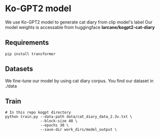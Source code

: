 # Ko-GPT2 model
We use Ko-GPT2 model to generate cat diary from clip model's label
Our model weights is accessable from huggingface __larcane/kogpt2-cat-diary__

## Requirements
```
pip install transformer
```

## Datasets
We fine-tune our model by using cat diary corpus.
You find our dataset in ./data


## Train
```
# In this repo kogpt directory
python train.py --data-path data/cat_diary_data_2.3v.txt \
                --block-size 48 \
                --epochs 30 \
                --save-dir work_dirs/model_output \
```

